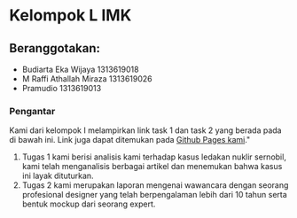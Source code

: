 # Kelompok L IMK

## Beranggotakan:
* Budiarta Eka Wijaya 1313619018
* M Raffi Athallah Miraza 1313619026
* Pramudio 1313619013

### Pengantar
Kami dari kelompok I melampirkan link task 1 dan task 2 yang berada pada di bawah ini. Link juga dapat ditemukan pada [Github Pages kami](https://rafimir20.github.io/kelompok-L-imk/)."
1. Tugas 1 kami berisi analisis kami terhadap kasus ledakan nuklir sernobil, kami telah menganalisis berbagai artikel dan menemukan bahwa kasus ini layak dituturkan. 
2. Tugas 2 kami merupakan laporan mengenai wawancara dengan seorang profesional designer yang telah berpengalaman lebih dari 10 tahun serta bentuk mockup dari seorang expert.
